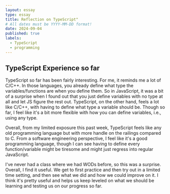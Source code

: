 ```yaml
---
layout: essay
type: essay
title: Reflection on TypeScript"
# All dates must be YYYY-MM-DD format!
date: 2024-09-04
published: true
labels:
  - TypeScript
  - programming
---
```


## TypeScript Experience so far 

TypeScript so far has been fairly interesting. For me, it reminds me a lot of C/C++. In those languages, you already define what type the variables/functions are when you define them. So in JavaScript, it was a bit of a surprise when I found out that you just define variables with no type at all and let JS figure the rest out. TypeScript, on the other hand, feels a lot like C/C++, with having to define what type a variable should be. Though so far, I feel like it's a bit more flexible with how you can define variables, i.e., using any type. 

Overall, from my limited exposure this past week, TypeScript feels like any old programming language but with more handle on the railings compared to C. From a software engineering perspective, I feel like it's a good programming language, though I can see having to define every function/variable might be tiresome and might just regress into regular JavaScript. 

I've never had a class where we had WODs before, so this was a surprise. Overall, I find it useful. We get to first practice and then try out in a limited time setting, and then see what we did and how we could improve on it. I think it's pretty useful and helps us keep leveled on what we should be learning and testing us on our progress so far.
